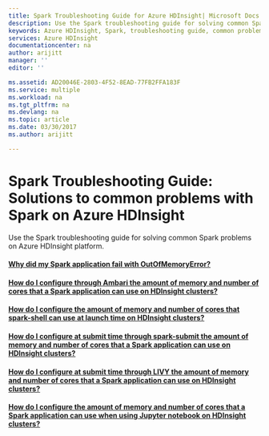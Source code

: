 ```yaml
---
title: Spark Troubleshooting Guide for Azure HDInsight| Microsoft Docs
description: Use the Spark troubleshooting guide for solving common Spark problems on Azure HDInsight platform.
keywords: Azure HDInsight, Spark, troubleshooting guide, common problems
services: Azure HDInsight
documentationcenter: na
author: arijitt
manager: ''
editor: ''

ms.assetid: AD20046E-2803-4F52-8EAD-77FB2FFA183F
ms.service: multiple
ms.workload: na
ms.tgt_pltfrm: na
ms.devlang: na
ms.topic: article
ms.date: 03/30/2017
ms.author: arijitt

---
```

# Spark Troubleshooting Guide: Solutions to common problems with Spark on Azure HDInsight
Use the Spark troubleshooting guide for solving common Spark problems on Azure HDInsight platform.

#### [Why did my Spark application fail with OutOfMemoryError?](spark-application-failure-with-outofmemoryerror.md)

#### [How do I configure through Ambari the amount of memory and number of cores that a Spark application can use on HDInsight clusters?](spark-application-configuration-through-ambari.md) 

#### [How do I configure the amount of memory and number of cores that spark-shell can use at launch time on HDInsight clusters?](spark-shell-configuration.md)

#### [How do I configure at submit time through spark-submit the amount of memory and number of cores that a Spark application can use on HDInsight clusters?](spark-application-configuration-through-spark-submit.md)

#### [How do I configure at submit time through LIVY the amount of memory and number of cores that a Spark application can use on HDInsight clusters?](spark-application-configuration-through-livy.md)

#### [How do I configure the amount of memory and number of cores that a Spark application can use when using Jupyter notebook on HDInsight clusters?](spark-application-configuration-through-jupyter.md)
